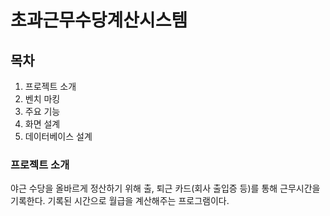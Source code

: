 # 초과근무수당계산시스템

## 목차
1. 프로젝트 소개
2. 벤치 마킹
3. 주요 기능
4. 화면 설계
5. 데이터베이스 설계


### 프로젝트 소개
야근 수당을 올바르게 정산하기 위해 출, 퇴근 카드(회사 출입증 등)를 통해 근무시간을 기록한다. 기록된 시간으로 월급을 계산해주는 프로그램이다.
